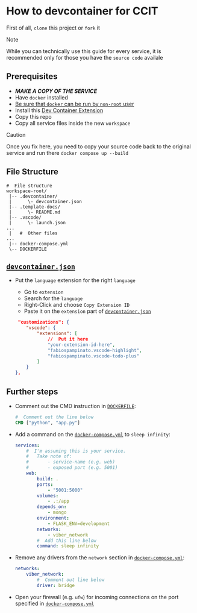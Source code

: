# How to devcontainer for CCIT

First of all, `clone` this project or `fork` it

> [!NOTE]
> While you can technically use this guide for every
> service, it is recommended only for those you have the
> `source code` availale

## Prerequisites

- ***MAKE A COPY OF THE SERVICE***
- Have `docker` installed
- [Be sure that `docker` can be run by `non-root` user](https://docs.docker.com/engine/install/linux-postinstall/)
- Install this [Dev Container Extension](https://marketplace.visualstudio.com/items/?itemName=ms-vscode-remote.remote-containers)
- Copy this repo
- Copy all service files inside the new `workspace`

> [!CAUTION]
> Once you fix here, you need to copy your source code
> back to the original service and run there
> `docker compose up --build`

## File Structure

```text
#  File structure
workspace-root/
 |-- .devcontainer/
 |      \- devcontainer.json
 |-- .template-docs/
 |      \- README.md
 |-- .vscode/
 |      \- launch.json
...
 |   #  Other files
...
 |-- docker-compose.yml
 \-- DOCKERFILE
```

## [`devcontainer.json`](./../.devcontainer/devcontainer.json)

- Put the `language` extension for the right `language`
    - Go to `extension`
    - Search for the `language`
    - Right-Click and choose `Copy Extension ID`
    - Paste it on the `extension` part of [`devcontainer.json`](./../.devcontainer/devcontainer.json)

    ```json
     "customizations": {
        "vscode": {
            "extensions": [
                //  Put it here
                "your-extension-id-here",
                "fabiospampinato.vscode-highlight",
                "fabiospampinato.vscode-todo-plus"
            ]
        }
    },
    ```

## Further steps

- Comment out the CMD instruction in [`DOCKERFILE`](./../DOCKERFILE):

    ```DOCKERFILE
    #  Comment out the line below
    CMD ["python", "app.py"]
    ```

- Add a command on the
[`docker-compose.yml`](./../docker-compose.yml)
to `sleep infinity`:

    ```yaml
    services:
        #  I'm assuming this is your service.
        #   Take note of:
        #       - service-name (e.g. web)
        #       - exposed port (e.g. 5001)
        web:
            build: .
            ports:
                - "5001:5000"
            volumes:
                - .:/app
            depends_on:
                - mongo
            environment:
                - FLASK_ENV=development
            networks:
                - viber_network
            #  Add this line below
            command: sleep infinity
    ```

- Remove any drivers from the `network` section in
    [`docker-compose.yml`](./../docker-compose.yml):

    ```yaml
    networks:
        viber_network:
            #  Comment out line below
            driver: bridge
    ```

- Open your firewall (e.g. `ufw`) for incoming connections
    on the port specified in
    [`docker-compose.yml`](./../docker-compose.yml)
